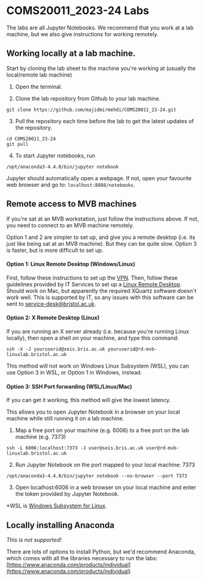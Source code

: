 # COMS20011_2023-24 Labs

The labs are all Jupyter Notebooks.  We recommend that you work at a lab machine, but we also give instructions for working remotely.

## Working locally at a lab machine.
Start by cloning the lab sheet to the machine you're working at (usually the local/remote lab machine)

1. Open the terminal.

2. Clone the lab repository from Github to your lab machine.
```
git clone https://github.com/majidmirmehdi/COMS20011_23-24.git
```
3. Pull the repository each time before the lab to get the latest updates of the repository.
```
cd COMS20011_23-24
git pull
```
4. To start Jupyter notebooks, run
```
/opt/anaconda3-4.4.0/bin/jupyter notebook
```
Jupyter should automatically open a webpage. If not, open your favourite web browser and go to: `localhost:8888/notebooks`.


## Remote access to MVB machines

If you're sat at an MVB workstation, just follow the instructions above.  If not, you need to connect to an MVB machine remotely.

Option 1 and 2 are simpler to set up, and give you a remote desktop (i.e. its just like being sat at an MVB machine). But they can be quite slow.  Option 3 is faster, but is more difficult to set up.

#### Option 1: Linux Remote Desktop (Windows/Linux)
First, follow these instructions to set up the [VPN](https://uob.sharepoint.com/sites/itservices/SitePages/vpn-connect.aspx). Then, follow these guidelines provided by IT Services to set up a [Linux Remote Desktop](https://uob.sharepoint.com/sites/itservices/SitePages/fits-engineering-linux-x2go.aspx).  Should work on Mac, but apparently the required XQuartz software doesn't work well.  This is supported by IT, so any issues with this software can be sent to service-desk@bristol.ac.uk.

#### Option 2: X Remote Desktop (Linux)
If you are running an X server already (i.e. because you're running Linux locally), then open a shell on your machine, and type this command:
```
ssh -X -J youruserid@seis.bris.ac.uk youruserid@rd-mvb-linuxlab.bristol.ac.uk
```
This method will not work on Windows Linux Subsystem (WSL), you can use Option 3 in WSL, or Option 1 in Windows, instead.

#### Option 3: SSH Port forwarding (WSL/Linux/Mac)
If you can get it working, this method will give the lowest latency.

This allows you to open Jupyter Notebook in a browser on your local machine while still running it on a lab machine.

1. Map a free port on your machine (e.g. 6006) to a free port on the lab machine (e.g. 7373)
```
ssh -L 6006:localhost:7373 -J user@seis.bris.ac.uk user@rd-mvb-linuxlab.bristol.ac.uk
```

2. Run Jupyter Notebook on the port mapped to your local machine: 7373
```
/opt/anaconda3-4.4.0/bin/jupyter notebook --no-browser --port 7373
```

3. Open localhost:6006 in a web browser on your local machine and enter the token provided by Jupyter Notebook.

*WSL is [Windows Subsystem for Linux](https://docs.microsoft.com/en-us/windows/wsl/about).

## Locally installing Anaconda

*This is not supported!*

There are lots of options to install Python, but we'd recommend Anaconda, which comes with all the libraries necessary to run the labs:
[https://www.anaconda.com/products/individual](https://www.anaconda.com/products/individual)

